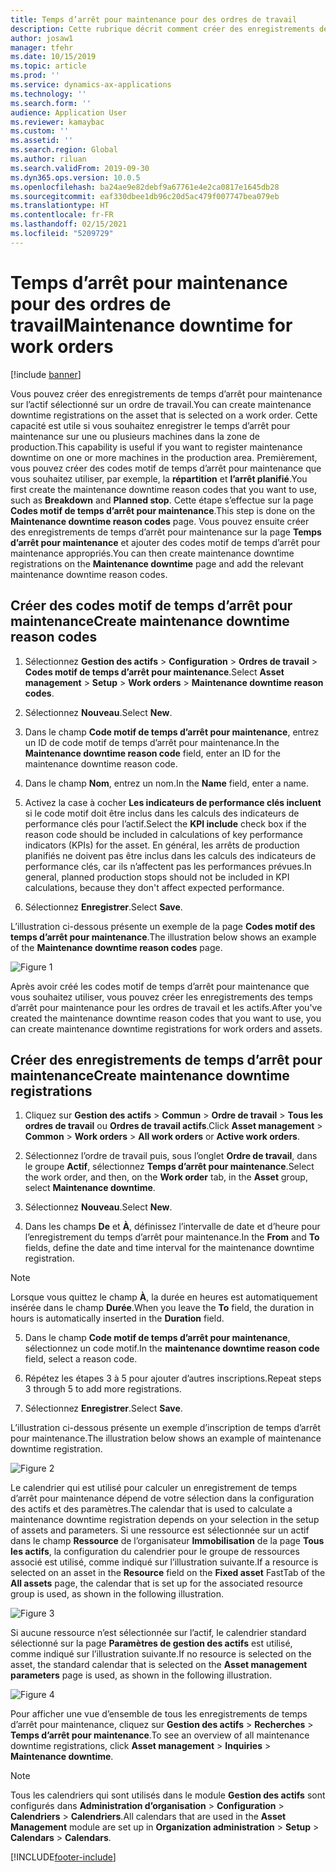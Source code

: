 ```yaml
---
title: Temps d’arrêt pour maintenance pour des ordres de travail
description: Cette rubrique décrit comment créer des enregistrements de temps d’arrêt pour maintenance sur l’actif sélectionné sur un ordre de travail.
author: josaw1
manager: tfehr
ms.date: 10/15/2019
ms.topic: article
ms.prod: ''
ms.service: dynamics-ax-applications
ms.technology: ''
ms.search.form: ''
audience: Application User
ms.reviewer: kamaybac
ms.custom: ''
ms.assetid: ''
ms.search.region: Global
ms.author: riluan
ms.search.validFrom: 2019-09-30
ms.dyn365.ops.version: 10.0.5
ms.openlocfilehash: ba24ae9e82debf9a67761e4e2ca0817e1645db28
ms.sourcegitcommit: eaf330dbee1db96c20d5ac479f007747bea079eb
ms.translationtype: HT
ms.contentlocale: fr-FR
ms.lasthandoff: 02/15/2021
ms.locfileid: "5209729"
---
```

# <a name="maintenance-downtime-for-work-orders"></a><span data-ttu-id="758be-103">Temps d’arrêt pour maintenance pour des ordres de travail</span><span class="sxs-lookup"><span data-stu-id="758be-103">Maintenance downtime for work orders</span></span>

[!include [banner](../../includes/banner.md)]


<span data-ttu-id="758be-104">Vous pouvez créer des enregistrements de temps d’arrêt pour maintenance sur l’actif sélectionné sur un ordre de travail.</span><span class="sxs-lookup"><span data-stu-id="758be-104">You can create maintenance downtime registrations on the asset that is selected on a work order.</span></span> <span data-ttu-id="758be-105">Cette capacité est utile si vous souhaitez enregistrer le temps d’arrêt pour maintenance sur une ou plusieurs machines dans la zone de production.</span><span class="sxs-lookup"><span data-stu-id="758be-105">This capability is useful if you want to register maintenance downtime on one or more machines in the production area.</span></span> <span data-ttu-id="758be-106">Premièrement, vous pouvez créer des codes motif de temps d’arrêt pour maintenance que vous souhaitez utiliser, par exemple, la **répartition** et **l’arrêt planifié**.</span><span class="sxs-lookup"><span data-stu-id="758be-106">You first create the maintenance downtime reason codes that you want to use, such as **Breakdown** and **Planned stop**.</span></span> <span data-ttu-id="758be-107">Cette étape s’effectue sur la page **Codes motif de temps d’arrêt pour maintenance**.</span><span class="sxs-lookup"><span data-stu-id="758be-107">This step is done on the **Maintenance downtime reason codes** page.</span></span> <span data-ttu-id="758be-108">Vous pouvez ensuite créer des enregistrements de temps d’arrêt pour maintenance sur la page **Temps d’arrêt pour maintenance** et ajouter des codes motif de temps d’arrêt pour maintenance appropriés.</span><span class="sxs-lookup"><span data-stu-id="758be-108">You can then create maintenance downtime registrations on the **Maintenance downtime** page and add the relevant maintenance downtime reason codes.</span></span>

## <a name="create-maintenance-downtime-reason-codes"></a><span data-ttu-id="758be-109">Créer des codes motif de temps d’arrêt pour maintenance</span><span class="sxs-lookup"><span data-stu-id="758be-109">Create maintenance downtime reason codes</span></span>

1. <span data-ttu-id="758be-110">Sélectionnez **Gestion des actifs** > **Configuration** > **Ordres de travail** > **Codes motif de temps d’arrêt pour maintenance**.</span><span class="sxs-lookup"><span data-stu-id="758be-110">Select **Asset management** > **Setup** > **Work orders** > **Maintenance downtime reason codes**.</span></span>

2. <span data-ttu-id="758be-111">Sélectionnez **Nouveau**.</span><span class="sxs-lookup"><span data-stu-id="758be-111">Select **New**.</span></span>

3. <span data-ttu-id="758be-112">Dans le champ **Code motif de temps d’arrêt pour maintenance**, entrez un ID de code motif de temps d’arrêt pour maintenance.</span><span class="sxs-lookup"><span data-stu-id="758be-112">In the **Maintenance downtime reason code** field, enter an ID for the maintenance downtime reason code.</span></span>

4. <span data-ttu-id="758be-113">Dans le champ **Nom**, entrez un nom.</span><span class="sxs-lookup"><span data-stu-id="758be-113">In the **Name** field, enter a name.</span></span>

5. <span data-ttu-id="758be-114">Activez la case à cocher **Les indicateurs de performance clés incluent** si le code motif doit être inclus dans les calculs des indicateurs de performance clés pour l’actif.</span><span class="sxs-lookup"><span data-stu-id="758be-114">Select the **KPI include** check box if the reason code should be included in calculations of key performance indicators (KPIs) for the asset.</span></span> <span data-ttu-id="758be-115">En général, les arrêts de production planifiés ne doivent pas être inclus dans les calculs des indicateurs de performance clés, car ils n’affectent pas les performances prévues.</span><span class="sxs-lookup"><span data-stu-id="758be-115">In general, planned production stops should not be included in KPI calculations, because they don't affect expected performance.</span></span>

6. <span data-ttu-id="758be-116">Sélectionnez **Enregistrer**.</span><span class="sxs-lookup"><span data-stu-id="758be-116">Select **Save**.</span></span>

<span data-ttu-id="758be-117">L’illustration ci-dessous présente un exemple de la page **Codes motif des temps d’arrêt pour maintenance**.</span><span class="sxs-lookup"><span data-stu-id="758be-117">The illustration below shows an example of the **Maintenance downtime reason codes** page.</span></span>

![Figure 1](media/15-work-orders.png)

<span data-ttu-id="758be-119">Après avoir créé les codes motif de temps d’arrêt pour maintenance que vous souhaitez utiliser, vous pouvez créer les enregistrements des temps d’arrêt pour maintenance pour les ordres de travail et les actifs.</span><span class="sxs-lookup"><span data-stu-id="758be-119">After you've created the maintenance downtime reason codes that you want to use, you can create maintenance downtime registrations for work orders and assets.</span></span>


## <a name="create-maintenance-downtime-registrations"></a><span data-ttu-id="758be-120">Créer des enregistrements de temps d’arrêt pour maintenance</span><span class="sxs-lookup"><span data-stu-id="758be-120">Create maintenance downtime registrations</span></span>

1. <span data-ttu-id="758be-121">Cliquez sur **Gestion des actifs** > **Commun** > **Ordre de travail** > **Tous les ordres de travail** ou **Ordres de travail actifs**.</span><span class="sxs-lookup"><span data-stu-id="758be-121">Click **Asset management** > **Common** > **Work orders** > **All work orders** or **Active work orders**.</span></span>

2. <span data-ttu-id="758be-122">Sélectionnez l’ordre de travail puis, sous l’onglet **Ordre de travail**, dans le groupe **Actif**, sélectionnez **Temps d’arrêt pour maintenance**.</span><span class="sxs-lookup"><span data-stu-id="758be-122">Select the work order, and then, on the **Work order** tab, in the **Asset** group, select **Maintenance downtime**.</span></span>

3. <span data-ttu-id="758be-123">Sélectionnez **Nouveau**.</span><span class="sxs-lookup"><span data-stu-id="758be-123">Select **New**.</span></span>

4. <span data-ttu-id="758be-124">Dans les champs **De** et **À**, définissez l’intervalle de date et d’heure pour l’enregistrement du temps d’arrêt pour maintenance.</span><span class="sxs-lookup"><span data-stu-id="758be-124">In the **From** and **To** fields, define the date and time interval for the maintenance downtime registration.</span></span>

>[!NOTE]
><span data-ttu-id="758be-125">Lorsque vous quittez le champ **À**, la durée en heures est automatiquement insérée dans le champ **Durée**.</span><span class="sxs-lookup"><span data-stu-id="758be-125">When you leave the **To** field, the duration in hours is automatically inserted in the **Duration** field.</span></span>

5. <span data-ttu-id="758be-126">Dans le champ **Code motif de temps d’arrêt pour maintenance**, sélectionnez un code motif.</span><span class="sxs-lookup"><span data-stu-id="758be-126">In the **maintenance downtime reason code** field, select a reason code.</span></span>

6. <span data-ttu-id="758be-127">Répétez les étapes 3 à 5 pour ajouter d’autres inscriptions.</span><span class="sxs-lookup"><span data-stu-id="758be-127">Repeat steps 3 through 5 to add more registrations.</span></span>

7. <span data-ttu-id="758be-128">Sélectionnez **Enregistrer**.</span><span class="sxs-lookup"><span data-stu-id="758be-128">Select **Save**.</span></span>

<span data-ttu-id="758be-129">L’illustration ci-dessous présente un exemple d’inscription de temps d’arrêt pour maintenance.</span><span class="sxs-lookup"><span data-stu-id="758be-129">The illustration below shows an example of maintenance downtime registration.</span></span>

![Figure 2](media/16-work-orders.png)

<span data-ttu-id="758be-131">Le calendrier qui est utilisé pour calculer un enregistrement de temps d’arrêt pour maintenance dépend de votre sélection dans la configuration des actifs et des paramètres.</span><span class="sxs-lookup"><span data-stu-id="758be-131">The calendar that is used to calculate a maintenance downtime registration depends on your selection in the setup of assets and parameters.</span></span> <span data-ttu-id="758be-132">Si une ressource est sélectionnée sur un actif dans le champ **Ressource** de l’organisateur **Immobilisation** de la page **Tous les actifs**, la configuration du calendrier pour le groupe de ressources associé est utilisé, comme indiqué sur l’illustration suivante.</span><span class="sxs-lookup"><span data-stu-id="758be-132">If a resource is selected on an asset in the **Resource** field on the **Fixed asset** FastTab of the **All assets** page, the calendar that is set up for the associated resource group is used, as shown in the following illustration.</span></span>

![Figure 3](media/17-work-orders.png)

<span data-ttu-id="758be-134">Si aucune ressource n’est sélectionnée sur l’actif, le calendrier standard sélectionné sur la page **Paramètres de gestion des actifs** est utilisé, comme indiqué sur l’illustration suivante.</span><span class="sxs-lookup"><span data-stu-id="758be-134">If no resource is selected on the asset, the standard calendar that is selected on the **Asset management parameters** page is used, as shown in the following illustration.</span></span>

![Figure 4](media/18-work-orders.png)

<span data-ttu-id="758be-136">Pour afficher une vue d’ensemble de tous les enregistrements de temps d’arrêt pour maintenance, cliquez sur **Gestion des actifs** > **Recherches** > **Temps d’arrêt pour maintenance**.</span><span class="sxs-lookup"><span data-stu-id="758be-136">To see an overview of all maintenance downtime registrations, click **Asset management** > **Inquiries** > **Maintenance downtime**.</span></span>

>[!NOTE]
><span data-ttu-id="758be-137">Tous les calendriers qui sont utilisés dans le module **Gestion des actifs** sont configurés dans **Administration d’organisation** > **Configuration** > **Calendriers** > **Calendriers**.</span><span class="sxs-lookup"><span data-stu-id="758be-137">All calendars that are used in the **Asset Management** module are set up in **Organization administration** > **Setup** > **Calendars** > **Calendars**.</span></span>



[!INCLUDE[footer-include](../../../includes/footer-banner.md)]